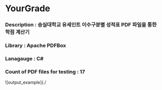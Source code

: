 # YourGrade
### Description : 숭실대학교 유세인트 이수구분별 성적표 PDF 파일을 통한 학점 계산기
### Library : Apache PDFBox
### Lanagauge : C#
### Count of PDF files for testing : 17

![output_example](./
